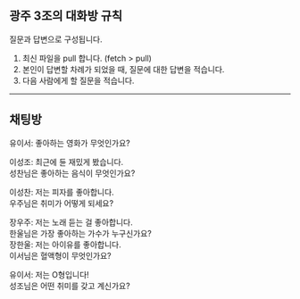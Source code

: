 ## 광주 3조의 대화방 규칙
질문과 답변으로 구성됩니다.
1. 최신 파일을 pull 합니다. (fetch > pull)
2. 본인이 답변할 차례가 되었을 때, 질문에 대한 답변을 적습니다.
3. 다음 사람에게 할 질문을 적습니다.

---

## 채팅방

유이서: 좋아하는 영화가 무엇인가요?<br>

이성조: 최근에 듄 재밌게 봤습니다.<br>
성찬님은 좋아하는 음식이 무엇인가요?<br>

이성찬: 저는 피자를 좋아합니다.<br>
우주님은 취미가 어떻게 되세요?<br>

장우주: 저는 노래 듣는 걸 좋아합니다.<br>
한울님은 가장 좋아하는 가수가 누구신가요?<br>
장한울: 저는 아이유를 좋아합니다.<br>
이서님은 혈액형이 무엇인가요?<br>

유이서: 저는 O형입니다!<br>
성조님은 어떤 취미를 갖고 계신가요?